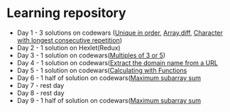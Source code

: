 # Learning repository

- Day 1 - 3 solutions on codewars ([Unique in order](https://www.codewars.com/kata/54e6533c92449cc251001667), [Array.diff](https://www.codewars.com/kata/523f5d21c841566fde000009), [Character with longest consecutive repetition](https://www.codewars.com/kata/586d6cefbcc21eed7a001155))
- Day 2 - 1 solution on Hexlet(Redux)
- Day 3 - 1 solution on codewars([Multiples of 3 or 5](https://www.codewars.com/kata/514b92a657cdc65150000006/solutions/javascript))
- Day 4 - 1 solution on codewars([Extract the domain name from a URL](https://www.codewars.com/kata/514a024011ea4fb54200004b)
- Day 5 - 1 solution on codewars([Calculating with Functions
](https://www.codewars.com/kata/525f3eda17c7cd9f9e000b39/solutions/javascript)
- Day 6 - 1 half of solution on codewars([Maximum subarray sum](https://www.codewars.com/kata/54521e9ec8e60bc4de000d6c/train/javascript)
- Day 7 - rest day
- Day 8 - rest day
- Day 9 - 1 half of solution on codewars([Maximum subarray sum](https://www.codewars.com/kata/54521e9ec8e60bc4de000d6c/train/javascript)